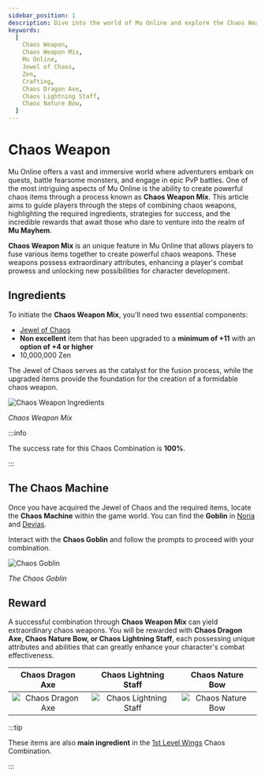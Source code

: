 ```yaml
---
sidebar_position: 1
description: Dive into the world of Mu Online and explore the Chaos Weapon Mix feature, a unique process to create powerful chaos weapons. Learn about the required ingredients, strategies, and the incredible rewards that await players in the realm of Mu Mayhem.
keywords:
  [
    Chaos Weapon,
    Chaos Weapon Mix,
    Mu Online,
    Jewel of Chaos,
    Zen,
    Crafting,
    Chaos Dragon Axe,
    Chaos Lightning Staff,
    Chaos Nature Bow,
  ]
---
```


# Chaos Weapon

Mu Online offers a vast and immersive world where adventurers embark on quests, battle fearsome monsters, and engage in epic PvP battles. One of the most intriguing aspects of Mu Online is the ability to create powerful chaos items through a process known as **Chaos Weapon Mix**. This article aims to guide players through the steps of combining chaos weapons, highlighting the required ingredients, strategies for success, and the incredible rewards that await those who dare to venture into the realm of **Mu Mayhem**.

**Chaos Weapon Mix** is an unique feature in Mu Online that allows players to fuse various items together to create powerful chaos weapons. These weapons possess extraordinary attributes, enhancing a player's combat prowess and unlocking new possibilities for character development.

## Ingredients

To initiate the **Chaos Weapon Mix**, you'll need two essential components:

- [Jewel of Chaos](/items/jewels/regular-jewels/jewel-of-chaos)
- **Non excellent** item that has been upgraded to a **minimum of +11** with an **option of +4 or higher**
- 10,000,000 Zen

The Jewel of Chaos serves as the catalyst for the fusion process, while the upgraded items provide the foundation for the creation of a formidable chaos weapon.

![Chaos Weapon Ingredients](/img/crafting/chaos-weapon-mix.png)

_Chaos Weapon Mix_

:::info

The success rate for this Chaos Combination is **100%**.

:::

## The Chaos Machine

Once you have acquired the Jewel of Chaos and the required items, locate the **Chaos Machine** within the game world. You can find the **Goblin** in [Noria](/maps/noria) and [Devias](/maps/devias).

Interact with the **Chaos Goblin** and follow the prompts to proceed with your combination.

![Chaos Goblin](/img/crafting/chaos-goblin.png)

_The Chaos Goblin_

## Reward

A successful combination through **Chaos Weapon Mix** can yield extraordinary chaos weapons. You will be rewarded with **Chaos Dragon Axe, Chaos Nature Bow, or Chaos Lightning Staff**, each possessing unique attributes and abilities that can greatly enhance your character's combat effectiveness.

|                     Chaos Dragon Axe                      |                        Chaos Lightning Staff                         |                     Chaos Nature Bow                      |
| :-------------------------------------------------------: | :------------------------------------------------------------------: | :-------------------------------------------------------: |
| ![Chaos Dragon Axe](/img/items/axes/chaos-dragon-axe.png) | ![Chaos Lightning Staff](/img/items/staffs/chaos-lighting-staff.png) | ![Chaos Nature Bow](/img/items/bows/chaos-nature-bow.png) |

:::tip

These items are also **main ingredient** in the [1st Level Wings](/crafting/wings/first-level-wings) Chaos Combination.

:::
